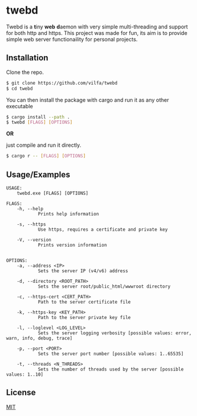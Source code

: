 # twebd

Twebd is a **t**iny **web** **d**aemon with very simple multi-threading and support for both http and https. 
This project was made for fun, its aim is to provide simple web server functionaility for personal projects.


## Installation

Clone the repo.
```bash
$ git clone https://github.com/vilfa/twebd
$ cd twebd
```

You can then install the package with cargo and run it as any other executable
```bash
$ cargo install --path .
$ twebd [FLAGS] [OPTIONS]
```
**OR**

just compile and run it directly.
```bash
$ cargo r -- [FLAGS] [OPTIONS]
```
## Usage/Examples

```
USAGE:
    twebd.exe [FLAGS] [OPTIONS]

FLAGS:
    -h, --help
            Prints help information

    -s, --https
            Use https, requires a certificate and private key

    -V, --version
            Prints version information


OPTIONS:
    -a, --address <IP>
            Sets the server IP (v4/v6) address

    -d, --directory <ROOT_PATH>
            Sets the server root/public_html/wwwroot directory

    -c, --https-cert <CERT_PATH>
            Path to the server certificate file

    -k, --https-key <KEY_PATH>
            Path to the server private key file

    -l, --loglevel <LOG_LEVEL>
            Sets the server logging verbosity [possible values: error, warn, info, debug, trace]

    -p, --port <PORT>
            Sets the server port number [possible values: 1..65535]

    -t, --threads <N_THREADS>
            Sets the number of threads used by the server [possible values: 1..10]
```

  
## License

[MIT](https://github.com/vilfa/twebd/blob/master/LICENSE)
